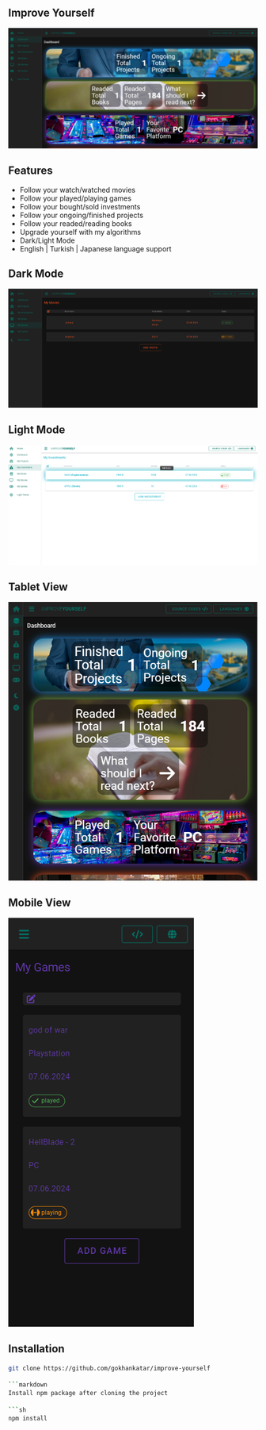 ## Improve Yourself
<img src="src/assets/preview-img/general-view.png" />

## Features

- Follow your watch/watched movies
- Follow your played/playing games
- Follow your bought/sold investments
- Follow your ongoing/finished projects
- Follow your readed/reading books
- Upgrade yourself with my algorithms
- Dark/Light Mode
- English | Turkish | Japanese language support

## Dark Mode
<img src="src/assets/preview-img/dark-mode.png" />

## Light Mode
<img src="src/assets/preview-img/light-mode.png" />

## Tablet View
<img src="src/assets/preview-img/tablet-view.png" />

## Mobile View
<img src="src/assets/preview-img/mobile-view.png" />

## Installation



```sh
git clone https://github.com/gokhankatar/improve-yourself

```markdown
Install npm package after cloning the project

```sh
npm install



